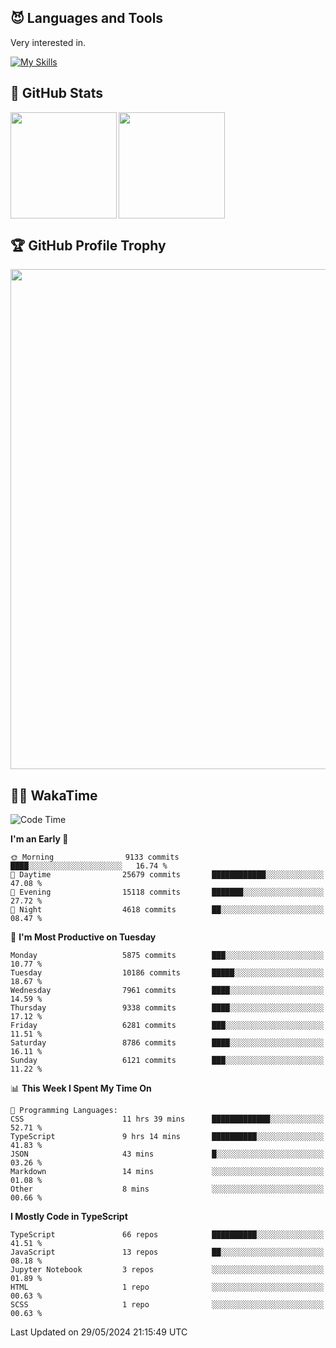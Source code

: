<!-- # Hi there <img width="35" src="https://user-images.githubusercontent.com/50891407/148686885-0fefeb76-4cf6-473a-9e3e-889ce5513450.gif" /> I'm Yuta Ohira -->

<!-- ![alesion30](https://github.com/Alesion30/Alesion30/assets/50891407/5814fd76-9743-4cf8-89ff-b2be2fd49fb6) -->


<!--
[![Likes](https://badgen.org/img/zenn/alesion/likes?style=for-the-badge)](https://zenn.dev/alesion)
[![Followers](https://badgen.org/img/zenn/alesion/followers?style=for-the-badge)](https://zenn.dev/alesion)
[![Articles](https://badgen.org/img/zenn/alesion/articles?style=for-the-badge)](https://zenn.dev/alesion)
[![Books](https://badgen.org/img/zenn/alesion/books?style=for-the-badge)](https://zenn.dev/alesion?tab=books)
[![Scraps](https://badgen.org/img/zenn/alesion/scraps?style=for-the-badge)](https://zenn.dev/alesion?tab=scraps)

[![Contributions](https://badgen.org/img/qiita/alesion30/contributions?style=for-the-badge)](https://qiita.com/alesion30)
[![Followers](https://badgen.org/img/qiita/alesion30/followers?style=for-the-badge)](https://qiita.com/alesion30)
[![Articles](https://badgen.org/img/qiita/alesion30/articles?style=for-the-badge)](https://qiita.com/alesion30)
-->

<!-- <p align="left"> -->
  <!-- GitHub -->
<!--   <a href="https://github.com/alesion30/alesion30/">
    <img src="https://komarev.com/ghpvc/?username=alesion30" alt="alesion30" />
  </a>
  <a href="https://github.com/alesion30">
    <img height="20" src="https://img.shields.io/github/followers/alesion30?label=follow&logo=github&style=flat" />
  </a> -->
  <!-- Zenn -->
<!--   <a href="https://zenn.dev/alesion">
    <img src="https://zenn.badge.nikaera.com/s/alesion/likes?style=flat" alt="alesion likes" />
  </a>
  <a href="https://zenn.dev/alesion/articles">
    <img src="https://zenn.badge.nikaera.com/s/alesion/articles?style=flat" alt="alesion articles" />
  </a>
  <a href="https://zenn.dev/alesion/followers">
    <img src="https://zenn.badge.nikaera.com/s/alesion/followers?style=flat" alt="alesion followers" />
  </a>
  <a href="https://zenn.dev/alesion/books">
    <img src="https://zenn.badge.nikaera.com/s/alesion/books?style=flat" alt="alesion books" />
  </a>
  <a href="https://zenn.dev/alesion/scraps">
    <img src="https://zenn.badge.nikaera.com/s/alesion/scraps?style=flat" alt="alesion scraps" />
  </a> -->
  <!-- qiita -->
<!--   <a href="http://qiita.com/Alesion30">
    <img height="20" src="https://qiita-badge.apiapi.app/s/Alesion30/posts.svg" />
  </a>
    <img height="20" src="https://qiita-badge.apiapi.app/s/Alesion30/contributions.svg" />
  </a> -->
<!-- </p> -->

## 😈 Languages and Tools

Very interested in.

[![My Skills](https://skillicons.dev/icons?i=react,nextjs,typescript,flutter,firebase)](https://skillicons.dev)

<!-- I can handle a few others. -->

<!-- [![My Skills](https://skillicons.dev/icons?i=javascript,vue,nuxt,redux,electron,express,nodejs,deno,dart,python,flask,php,laravel,wordpress,go,rust,html,css,sass,tailwind,bootstrap,webpack,supabase,aws,dynamodb,mysql,figma,xd,vscode,latex)](https://skillicons.dev) -->

## 💎 GitHub Stats

<div>
  <img height="170" align="left" src="https://github-readme-stats.vercel.app/api?username=Alesion30&count_private=true&show_icons=true&title_color=81A1C1&text_color=ECEFF4&bg_color=2E3440&icon_color=D8DEE9&border_radius=10" />
  <img height="170" src="https://github-readme-stats.vercel.app/api/top-langs/?username=Alesion30&langs_count=8&layout=compact&title_color=81A1C1&text_color=ECEFF4&bg_color=2E3440&icon_color=D8DEE9&border_radius=10" />
</div>


## 🏆 GitHub Profile Trophy

<img width="800" src="https://github-profile-trophy.vercel.app/?username=Alesion30&theme=nord&no-frame=true"/>


## 🧑‍💻 WakaTime

<!--START_SECTION:waka-->
![Code Time](http://img.shields.io/badge/Code%20Time-3%2C285%20hrs%2042%20mins-blue)

**I'm an Early 🐤** 

```text
🌞 Morning                9133 commits        ████░░░░░░░░░░░░░░░░░░░░░   16.74 % 
🌆 Daytime                25679 commits       ████████████░░░░░░░░░░░░░   47.08 % 
🌃 Evening                15118 commits       ███████░░░░░░░░░░░░░░░░░░   27.72 % 
🌙 Night                  4618 commits        ██░░░░░░░░░░░░░░░░░░░░░░░   08.47 % 
```
📅 **I'm Most Productive on Tuesday** 

```text
Monday                   5875 commits        ███░░░░░░░░░░░░░░░░░░░░░░   10.77 % 
Tuesday                  10186 commits       █████░░░░░░░░░░░░░░░░░░░░   18.67 % 
Wednesday                7961 commits        ████░░░░░░░░░░░░░░░░░░░░░   14.59 % 
Thursday                 9338 commits        ████░░░░░░░░░░░░░░░░░░░░░   17.12 % 
Friday                   6281 commits        ███░░░░░░░░░░░░░░░░░░░░░░   11.51 % 
Saturday                 8786 commits        ████░░░░░░░░░░░░░░░░░░░░░   16.11 % 
Sunday                   6121 commits        ███░░░░░░░░░░░░░░░░░░░░░░   11.22 % 
```


📊 **This Week I Spent My Time On** 

```text
💬 Programming Languages: 
CSS                      11 hrs 39 mins      █████████████░░░░░░░░░░░░   52.71 % 
TypeScript               9 hrs 14 mins       ██████████░░░░░░░░░░░░░░░   41.83 % 
JSON                     43 mins             █░░░░░░░░░░░░░░░░░░░░░░░░   03.26 % 
Markdown                 14 mins             ░░░░░░░░░░░░░░░░░░░░░░░░░   01.08 % 
Other                    8 mins              ░░░░░░░░░░░░░░░░░░░░░░░░░   00.66 % 
```

**I Mostly Code in TypeScript** 

```text
TypeScript               66 repos            ██████████░░░░░░░░░░░░░░░   41.51 % 
JavaScript               13 repos            ██░░░░░░░░░░░░░░░░░░░░░░░   08.18 % 
Jupyter Notebook         3 repos             ░░░░░░░░░░░░░░░░░░░░░░░░░   01.89 % 
HTML                     1 repo              ░░░░░░░░░░░░░░░░░░░░░░░░░   00.63 % 
SCSS                     1 repo              ░░░░░░░░░░░░░░░░░░░░░░░░░   00.63 % 
```




 Last Updated on 29/05/2024 21:15:49 UTC
<!--END_SECTION:waka-->
